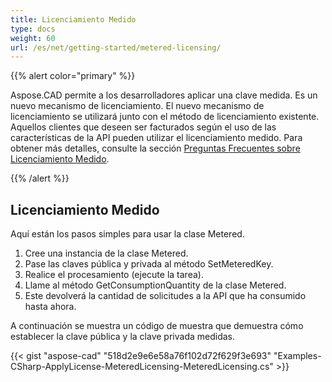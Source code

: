 ```yaml
---
title: Licenciamiento Medido
type: docs
weight: 60
url: /es/net/getting-started/metered-licensing/
---
```


{{% alert color="primary" %}} 

Aspose.CAD permite a los desarrolladores aplicar una clave medida. Es un nuevo mecanismo de licenciamiento. El nuevo mecanismo de licenciamiento se utilizará junto con el método de licenciamiento existente. Aquellos clientes que deseen ser facturados según el uso de las características de la API pueden utilizar el licenciamiento medido. Para obtener más detalles, consulte la sección [Preguntas Frecuentes sobre Licenciamiento Medido](https://purchase.aspose.com/faqs/licensing/metered).

{{% /alert %}} 
## **Licenciamiento Medido**
Aquí están los pasos simples para usar la clase Metered.

1. Cree una instancia de la clase Metered.
1. Pase las claves pública y privada al método SetMeteredKey.
1. Realice el procesamiento (ejecute la tarea).
1. Llame al método GetConsumptionQuantity de la clase Metered.
1. Este devolverá la cantidad de solicitudes a la API que ha consumido hasta ahora.

A continuación se muestra un código de muestra que demuestra cómo establecer la clave pública y la clave privada medidas.

{{< gist "aspose-cad" "518d2e9e6e58a76f102d72f629f3e693" "Examples-CSharp-ApplyLicense-MeteredLicensing-MeteredLicensing.cs" >}}

